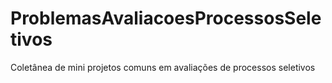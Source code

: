 # ProblemasAvaliacoesProcessosSeletivos
Coletânea de mini projetos comuns em avaliações de processos seletivos
